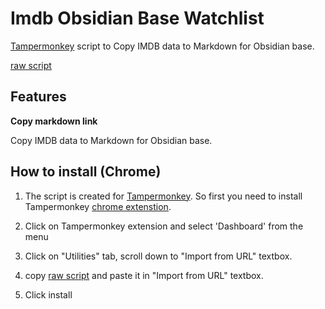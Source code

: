 # Imdb Obsidian Base Watchlist

[Tampermonkey](https://www.tampermonkey.net/) script to Copy IMDB data to Markdown for Obsidian base.

[raw script](https://raw.githubusercontent.com/siddacool/automation-scripts/main/src/imdb-obsidian-base-watchlist/imdb-obsidian-base-watchlist.js)

## Features

**Copy markdown link**

Copy IMDB data to Markdown for Obsidian base.

## How to install (Chrome)

1. The script is created for [Tampermonkey](https://www.tampermonkey.net/). So first you need to install Tampermonkey [chrome extenstion](https://chromewebstore.google.com/detail/tampermonkey/dhdgffkkebhmkfjojejmpbldmpobfkfo).

2. Click on Tampermonkey extension and select 'Dashboard' from the menu

3. Click on "Utilities" tab, scroll down to "Import from URL" textbox.

4. copy [raw script](https://raw.githubusercontent.com/siddacool/automation-scripts/main/src/imdb-obsidian-base-watchlist/imdb-obsidian-base-watchlist.js) and paste it in "Import from URL" textbox.

5. Click install
